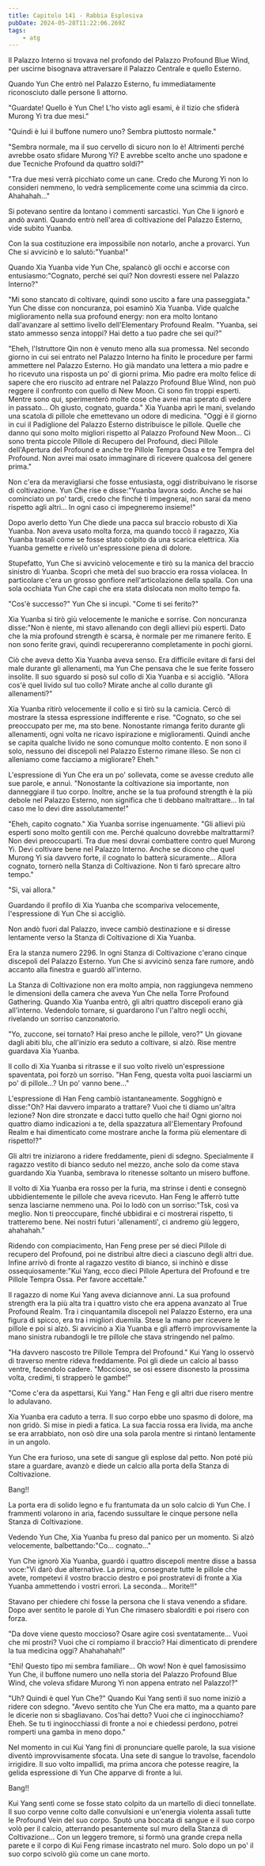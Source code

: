 ```yaml
---
title: Capitolo 141 - Rabbia Esplosiva
pubDate: 2024-05-28T11:22:06.269Z
tags:
    - atg
---
```





Il Palazzo Interno si trovava nel profondo del Palazzo Profound Blue Wind, per uscirne bisognava attraversare il Palazzo Centrale e quello Esterno.


Quando Yun Che entrò nel Palazzo Esterno, fu immediatamente riconosciuto dalle persone lì attorno.


"Guardate! Quello è Yun Che! L'ho visto agli esami, è il tizio che sfiderà Murong Yi tra due mesi."


"Quindi è lui il buffone numero uno? Sembra piuttosto normale."


"Sembra normale, ma il suo cervello di sicuro non lo è! Altrimenti perché avrebbe osato sfidare Murong Yi? E avrebbe scelto anche uno spadone e due Tecniche Profound da quattro soldi?"


"Tra due mesi verrà picchiato come un cane. Credo che Murong Yi non lo consideri nemmeno, lo vedrà semplicemente come una scimmia da circo. Ahahahah..."


Si potevano sentire da lontano i commenti sarcastici. Yun Che li ignorò e andò avanti. Quando entrò nell'area di coltivazione del Palazzo Esterno, vide subito Yuanba.


Con la sua costituzione era impossibile non notarlo, anche a provarci. Yun Che si avvicinò e lo salutò:"Yuanba!"


Quando Xia Yuanba vide Yun Che, spalancò gli occhi e accorse con entusiasmo:"Cognato, perché sei qui? Non dovresti essere nel Palazzo Interno?"


"Mi sono stancato di coltivare, quindi sono uscito a fare una passeggiata." Yun Che disse con noncuranza, poi esaminò Xia Yuanba. Vide qualche miglioramento nella sua profound energy: non era molto lontano dall'avanzare al settimo livello dell'Elementary Profound Realm. "Yuanba, sei stato ammesso senza intoppi? Hai detto a tuo padre che sei qui?"


"Eheh, l'Istruttore Qin non è venuto meno alla sua promessa. Nel secondo giorno in cui sei entrato nel Palazzo Interno ha finito le procedure per farmi ammettere nel Palazzo Esterno. Ho già mandato una lettera a mio padre e ho ricevuto una risposta un po' di giorni prima.
Mio padre era molto felice di sapere che ero riuscito ad entrare nel Palazzo Profound Blue Wind, non può reggere il confronto con quello di New Moon. Ci sono fin troppi esperti. Mentre sono qui, sperimenterò molte cose che avrei mai sperato di vedere in passato... Oh giusto, cognato, guarda."
Xia Yuanba aprì le mani, svelando una scatola di pillole che emettevano un odore di medicina. "Oggi è il giorno in cui il Padiglione del Palazzo Esterno distribuisce le pillole. Quelle che danno qui sono molto migliori rispetto al Palazzo Profound New Moon... Ci sono trenta piccole Pillole di Recupero del Profound, dieci Pillole dell'Apertura del Profound e anche tre Pillole Tempra Ossa e tre Tempra del Profound. Non avrei mai osato immaginare di ricevere qualcosa del genere prima."


Non c'era da meravigliarsi che fosse entusiasta, oggi distribuivano le risorse di coltivazione. Yun Che rise e disse:"Yuanba lavora sodo. Anche se hai cominciato un po' tardi, credo che finché ti impegnerai, non sarai da meno rispetto agli altri... In ogni caso ci impegneremo insieme!"


Dopo averlo detto Yun Che diede una pacca sul braccio robusto di Xia Yuanba. Non aveva usato molta forza, ma quando toccò il ragazzo, Xia Yuanba trasalì come se fosse stato colpito da una scarica elettrica.
Xia Yuanba gemette e rivelò un'espressione piena di dolore.


Stupefatto, Yun Che si avvicinò velocemente e tirò su la manica del braccio sinistro di Yuanba. Scoprì che metà del suo braccio era rossa violacea. In particolare c'era un grosso gonfiore nell'articolazione della spalla. Con una sola occhiata Yun Che capì che era stata dislocata non molto tempo fa.


"Cos'è successo?" Yun Che si incupì. "Come ti sei ferito?"


Xia Yuanba si tirò giù velocemente le maniche e sorrise. Con noncuranza disse:"Non è niente, mi stavo allenando con degli allievi più esperti. Dato che la mia profound strength è scarsa, è normale per me rimanere ferito. E non sono ferite gravi, quindi recupereranno completamente in pochi giorni.


Ciò che aveva detto Xia Yuanba aveva senso. Era difficile evitare di farsi del male durante gli allenamenti, ma Yun Che pensava che le sue ferite fossero insolite.
Il suo sguardo si posò sul collo di Xia Yuanba e si accigliò. "Allora cos'è quel livido sul tuo collo? Mirate anche al collo durante gli allenamenti?"


Xia Yuanba ritirò velocemente il collo e si tirò su la camicia. Cercò di mostrare la stessa espressione indifferente e rise. "Cognato, so che sei preoccupato per me, ma sto bene. Nonostante rimanga ferito durante gli allenamenti, ogni volta ne ricavo ispirazione e miglioramenti. Quindi anche se capita qualche livido ne sono comunque molto contento. E non sono il solo, nessuno dei discepoli nel Palazzo Esterno rimane illeso. Se non ci alleniamo come facciamo a migliorare? Eheh."


L'espressione di Yun Che era un po' sollevata, come se avesse creduto alle sue parole, e annuì. "Nonostante la coltivazione sia importante, non danneggiare il tuo corpo.
Inoltre, anche se la tua profound strength è la più debole nel Palazzo Esterno, non significa che ti debbano maltrattare... In tal caso me lo devi dire assolutamente!"


"Eheh, capito cognato." Xia Yuanba sorrise ingenuamente. "Gli allievi più esperti sono molto gentili con me. Perché qualcuno dovrebbe maltrattarmi? Non devi preoccuparti. Tra due mesi dovrai combattere contro quel Murong Yi. Devi coltivare bene nel Palazzo Interno.
Anche se dicono che quel Murong Yi sia davvero forte, il cognato lo batterà sicuramente... Allora cognato, tornerò nella Stanza di Coltivazione. Non ti farò sprecare altro tempo."


"Sì, vai allora."


Guardando il profilo di Xia Yuanba che scompariva velocemente, l'espressione di Yun Che si accigliò.


Non andò fuori dal Palazzo, invece cambiò destinazione e si diresse lentamente verso la Stanza di Coltivazione di Xia Yuanba.


Era la stanza numero 2296. In ogni Stanza di Coltivazione c'erano cinque discepoli del Palazzo Esterno.
Yun Che si avvicinò senza fare rumore, andò accanto alla finestra e guardò all'interno.


La Stanza di Coltivazione non era molto ampia, non raggiungeva nemmeno le dimensioni della camera che aveva Yun Che nella Torre Profound Gathering. Quando Xia Yuanba entrò, gli altri quattro discepoli erano già all'interno.
Vedendolo tornare, si guardarono l'un l'altro negli occhi, rivelando un sorriso canzonatorio.


"Yo, zuccone, sei tornato? Hai preso anche le pillole, vero?" Un giovane dagli abiti blu, che all'inizio era seduto a coltivare, si alzò. Rise mentre guardava Xia Yuanba.


Il collo di Xia Yuanba si ritrasse e il suo volto rivelò un'espressione spaventata, poi forzò un sorriso.
"Han Feng, questa volta puoi lasciarmi un po' di pillole...? Un po' vanno bene..."


L'espressione di Han Feng cambiò istantaneamente. Sogghignò e disse:"Oh? Hai davvero imparato a trattare? Vuoi che ti diamo un'altra lezione? Non dire stronzate e dacci tutto quello che hai! Ogni giorno noi quattro diamo indicazioni a te, della spazzatura all'Elementary Profound Realm e hai dimenticato come mostrare anche la forma più elementare di rispetto!?"


Gli altri tre iniziarono a ridere freddamente, pieni di sdegno. Specialmente il ragazzo vestito di bianco seduto nel mezzo, anche solo da come stava guardando Xia Yuanba, sembrava lo ritenesse soltanto un misero buffone.


Il volto di Xia Yuanba era rosso per la furia, ma strinse i denti e consegnò ubbidientemente le pillole che aveva ricevuto. Han Feng le afferrò tutte senza lasciarne nemmeno una.
Poi lo lodò con un sorriso:"Tsk, così va meglio. Non ti preoccupare, finché ubbidirai e ci mostrerai rispetto, ti tratteremo bene. Nei nostri futuri 'allenamenti', ci andremo giù leggero, ahahahah."


Ridendo con compiacimento, Han Feng prese per sé dieci Pillole di recupero del Profound, poi ne distribuì altre dieci a ciascuno degli altri due.
Infine arrivò di fronte al ragazzo vestito di bianco, si inchinò e disse ossequiosamente:"Kui Yang, ecco dieci Pillole Apertura del Profound e tre Pillole Tempra Ossa. Per favore accettale."


Il ragazzo di nome Kui Yang aveva diciannove anni. La sua profound strength era la più alta tra i quattro visto che era appena avanzato al True Profound Realm. Tra i cinquantamila discepoli nel Palazzo Esterno, era una figura di spicco, era tra i migliori duemila. Stese la mano per ricevere le pillole e poi si alzò.
Si avvicinò a Xia Yuanba e gli afferrò improvvisamente la mano sinistra rubandogli le tre pillole che stava stringendo nel palmo.


"Ha davvero nascosto tre Pillole Tempra del Profound." Kui Yang lo osservò di traverso mentre rideva freddamente. Poi gli diede un calcio al basso ventre, facendolo cadere. "Moccioso, se osi essere disonesto la prossima volta, credimi, ti strapperò le gambe!"


"Come c'era da aspettarsi, Kui Yang." Han Feng e gli altri due risero mentre lo adulavano.


Xia Yuanba era caduto a terra. Il suo corpo ebbe uno spasmo di dolore, ma non gridò. Si mise in piedi a fatica. La sua faccia rossa era livida, ma anche se era arrabbiato, non osò dire una sola parola mentre si rintanò lentamente in un angolo.


Yun Che era furioso, una sete di sangue gli esplose dal petto. Non poté più stare a guardare, avanzò e diede un calcio alla porta della Stanza di Coltivazione.


Bang!!


La porta era di solido legno e fu frantumata da un solo calcio di Yun Che. I frammenti volarono in aria, facendo sussultare le cinque persone nella Stanza di Coltivazione.


Vedendo Yun Che, Xia Yuanba fu preso dal panico per un momento. Si alzò velocemente, balbettando:"Co... cognato..."


Yun Che ignorò Xia Yuanba, guardò i quattro discepoli mentre disse a bassa voce:"Vi darò due alternative. La prima, consegnate tutte le pillole che avete, rompetevi il vostro braccio destro e poi prostratevi di fronte a Xia Yuanba ammettendo i vostri errori. La seconda... Morite!!"


Stavano per chiedere chi fosse la persona che li stava venendo a sfidare. Dopo aver sentito le parole di Yun Che rimasero sbalorditi e poi risero con forza.


"Da dove viene questo moccioso? Osare agire così sventatamente... Vuoi che mi prostri? Vuoi che ci rompiamo il braccio? Hai dimenticato di prendere la tua medicina oggi? Ahahahahah!"


"Ehi! Questo tipo mi sembra familiare... Oh wow! Non è quel famosissimo Yun Che, il buffone numero uno nella storia del Palazzo Profound Blue Wind, che voleva sfidare Murong Yi non appena entrato nel Palazzo!?"


"Uh? Quindi è quel Yun Che?" Quando Kui Yang sentì il suo nome iniziò a ridere con sdegno. "Avevo sentito che Yun Che era matto, ma a quanto pare le dicerie non si sbagliavano. Cos'hai detto? Vuoi che ci inginocchiamo? Eheh. Se tu ti inginocchiassi di fronte a noi e chiedessi perdono, potrei romperti una gamba in meno dopo."


Nel momento in cui Kui Yang finì di pronunciare quelle parole, la sua visione diventò improvvisamente sfocata. Una sete di sangue lo travolse, facendolo irrigidire. Il suo volto impallidì, ma prima ancora che potesse reagire, la gelida espressione di Yun Che apparve di fronte a lui.


Bang!!


Kui Yang sentì come se fosse stato colpito da un martello di dieci tonnellate. Il suo corpo venne colto dalle convulsioni e un'energia violenta assalì tutte le Profound Vein del suo corpo.
Sputò una boccata di sangue e il suo corpo volò per il calcio, atterrando pesantemente sul muro della Stanza di Coltivazione... Con un leggero tremore, si formò una grande crepa nella parete e il corpo di Kui Feng rimase incastrato nel muro. Solo dopo un po' il suo corpo scivolò giù come un cane morto.





